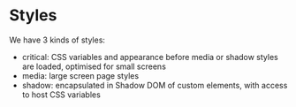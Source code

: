 # Styles

We have 3 kinds of styles:
- critical: CSS variables and appearance before media or shadow styles are loaded, optimised for small screens
- media: large screen page styles
- shadow: encapsulated in Shadow DOM of custom elements, with access to host CSS variables
